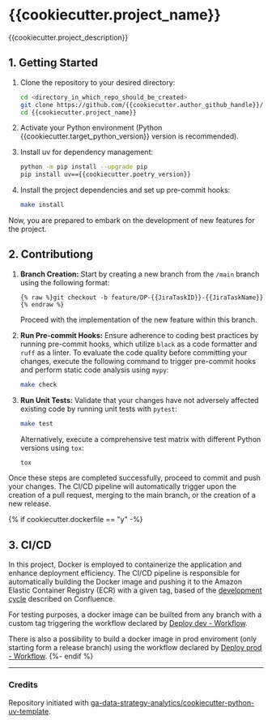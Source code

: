 # {{cookiecutter.project_name}}

{{cookiecutter.project_description}}

## 1. Getting Started

1. Clone the repository to your desired directory:

    ```bash
    cd <directory_in_which_repo_should_be_created>
    git clone https://github.com/{{cookiecutter.author_github_handle}}/{{cookiecutter.project_name}}.git
    cd {{cookiecutter.project_name}}
    ```

2. Activate your Python environment (Python {{cookiecutter.target_python_version}} version is recommended).

3. Install uv for dependency management:

    ```bash
    python -m pip install --upgrade pip
    pip install uv=={{cookiecutter.poetry_version}}
    ```

4. Install the project dependencies and set up pre-commit hooks:

    ```bash
    make install
    ```

Now, you are prepared to embark on the development of new features for the project.



## 2. Contributiong

1. **Branch Creation:**
    Start by creating a new branch from the `/main` branch using the following format:
    ```
    {% raw %}git checkout -b feature/DP-{{JiraTaskID}}-{{JiraTaskName}}{% endraw %}
    ```
    Proceed with the implementation of the new feature within this branch.

2. **Run Pre-commit Hooks:**
    Ensure adherence to coding best practices by running pre-commit hooks, which utilize `black` as a code formatter and `ruff` as a linter.
    To evaluate the code quality before committing your changes, execute the following command to trigger pre-commit hooks and perform static code analysis using `mypy`:

    ```bash
    make check
    ```

3. **Run Unit Tests:**
    Validate that your changes have not adversely affected existing code by running unit tests with `pytest`:

    ```bash
    make test
    ```

    Alternatively, execute a comprehensive test matrix with different Python versions using `tox`:

    ```bash
    tox
    ```

Once these steps are completed successfully, proceed to commit and push your changes. The CI/CD pipeline will automatically trigger upon the creation of a pull request, merging to the main branch, or the creation of a new release.

{% if cookiecutter.dockerfile == "y" -%}
## 3. CI/CD

In this project, Docker is employed to containerize the application and enhance deployment efficiency.
The CI/CD pipeline is responsible for automatically building the Docker image and pushing it to the Amazon Elastic Container Registry (ECR) with a given tag, based of the [development cycle](https://giorgioarmani.atlassian.net/wiki/spaces/DP/pages/2083717150/Development+Process#Development-cycle) described on Confluence.

For testing purposes, a docker image can be builted from any branch with a custom tag triggering the workflow declared by [Deploy dev - Workflow](https://github.com/{{cookiecutter.author_github_handle}}/{{cookiecutter.project_name}}/actions/workflows/deploy_dev.yml).

There is also a possibility to build a docker image in prod enviroment (only starting form a release branch) using the workflow declared by [Deploy prod - Workflow](https://github.com/{{cookiecutter.author_github_handle}}/{{cookiecutter.project_name}}/actions/workflows/deploy_prod.yml).
{%- endif %}


---
### Credits
Repository initiated with [ga-data-strategy-analytics/cookiecutter-python-uv-template](https://github.com/ga-data-strategy-analytics/cookiecutter-python-uv-template).
